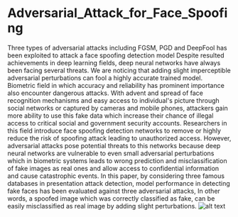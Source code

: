 # Adversarial_Attack_for_Face_Spoofing
Three types of adversarial attacks including FGSM, PGD and DeepFool has been exploited to attack a face spoofing detection model
Despite resulted achievements in deep learning fields, deep neural networks have always been facing several threats. We are noticing that adding slight imperceptible adversarial perturbations can fool a highly accurate trained model. Biometric field in which accuracy and reliability has prominent importance also encounter dangerous attacks. With advent and spread of face recognition mechanisms and easy access to individual's picture through social networks or captured by cameras and mobile phones, attackers gain more ability to use this fake data which increase their chance of illegal access to critical social and government security accounts. Researchers in this field introduce face spoofing detection networks to remove or highly reduce the risk of spoofing attack leading to unauthorized access. However, adversarial attacks pose potential threats to this networks because deep neural networks are vulnerable to even small adversarial perturbations which in biometric systems leads to wrong prediction and misclassification of fake images as real ones and allow access to confidential information and cause catastrophic events. In this paper, by considering three famous databases in presentation attack detection, model performance in detecting fake faces has been evaluated against three adversarial attacks, In other words, a spoofed image which was correctly classified as fake, can be easily misclassified as real image by adding slight perturbations.
![alt text](https://www.uplooder.net/img/image/10/5e2e466fe907652827a380611e9de06f/shape--1.jpg)

